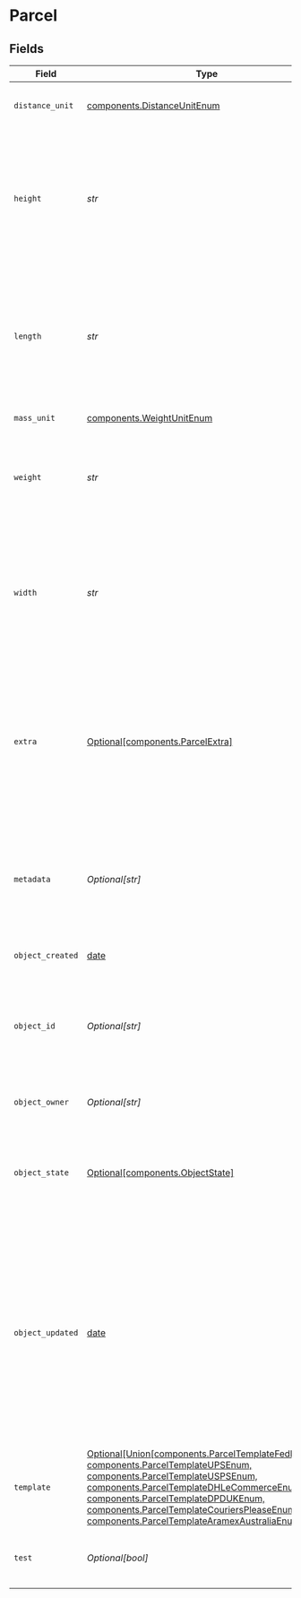 # Parcel


## Fields

| Field                                                                                                                                                                                                                                                                                                                                                  | Type                                                                                                                                                                                                                                                                                                                                                   | Required                                                                                                                                                                                                                                                                                                                                               | Description                                                                                                                                                                                                                                                                                                                                            | Example                                                                                                                                                                                                                                                                                                                                                |
| ------------------------------------------------------------------------------------------------------------------------------------------------------------------------------------------------------------------------------------------------------------------------------------------------------------------------------------------------------ | ------------------------------------------------------------------------------------------------------------------------------------------------------------------------------------------------------------------------------------------------------------------------------------------------------------------------------------------------------ | ------------------------------------------------------------------------------------------------------------------------------------------------------------------------------------------------------------------------------------------------------------------------------------------------------------------------------------------------------ | ------------------------------------------------------------------------------------------------------------------------------------------------------------------------------------------------------------------------------------------------------------------------------------------------------------------------------------------------------ | ------------------------------------------------------------------------------------------------------------------------------------------------------------------------------------------------------------------------------------------------------------------------------------------------------------------------------------------------------ |
| `distance_unit`                                                                                                                                                                                                                                                                                                                                        | [components.DistanceUnitEnum](../../models/components/distanceunitenum.md)                                                                                                                                                                                                                                                                             | :heavy_check_mark:                                                                                                                                                                                                                                                                                                                                     | The measure unit used for length, width and height.                                                                                                                                                                                                                                                                                                    | in                                                                                                                                                                                                                                                                                                                                                     |
| `height`                                                                                                                                                                                                                                                                                                                                               | *str*                                                                                                                                                                                                                                                                                                                                                  | :heavy_check_mark:                                                                                                                                                                                                                                                                                                                                     | **Required if template is not specified**<br><br/>Height of the parcel. Up to six digits in front and four digits after the decimal separator are accepted.                                                                                                                                                                                            | 1                                                                                                                                                                                                                                                                                                                                                      |
| `length`                                                                                                                                                                                                                                                                                                                                               | *str*                                                                                                                                                                                                                                                                                                                                                  | :heavy_check_mark:                                                                                                                                                                                                                                                                                                                                     | **Required if template is not specified**<br><br/>Length of the Parcel. Up to six digits in front and four digits after the decimal separator are accepted.                                                                                                                                                                                            | 1                                                                                                                                                                                                                                                                                                                                                      |
| `mass_unit`                                                                                                                                                                                                                                                                                                                                            | [components.WeightUnitEnum](../../models/components/weightunitenum.md)                                                                                                                                                                                                                                                                                 | :heavy_check_mark:                                                                                                                                                                                                                                                                                                                                     | The unit used for weight.                                                                                                                                                                                                                                                                                                                              | lb                                                                                                                                                                                                                                                                                                                                                     |
| `weight`                                                                                                                                                                                                                                                                                                                                               | *str*                                                                                                                                                                                                                                                                                                                                                  | :heavy_check_mark:                                                                                                                                                                                                                                                                                                                                     | Weight of the parcel. Up to six digits in front and four digits after the decimal separator are accepted.                                                                                                                                                                                                                                              | 1                                                                                                                                                                                                                                                                                                                                                      |
| `width`                                                                                                                                                                                                                                                                                                                                                | *str*                                                                                                                                                                                                                                                                                                                                                  | :heavy_check_mark:                                                                                                                                                                                                                                                                                                                                     | **Required if template is not specified**<br><br/>Width of the Parcel. Up to six digits in front and four digits after the decimal separator are accepted.                                                                                                                                                                                             | 1                                                                                                                                                                                                                                                                                                                                                      |
| `extra`                                                                                                                                                                                                                                                                                                                                                | [Optional[components.ParcelExtra]](../../models/components/parcelextra.md)                                                                                                                                                                                                                                                                             | :heavy_minus_sign:                                                                                                                                                                                                                                                                                                                                     | An object holding optional extra services to be requested for each parcel in a multi-piece shipment. <br/>See the <a href="#section/Parcel-Extras">Parcel Extra table below</a> for all available services.                                                                                                                                            |                                                                                                                                                                                                                                                                                                                                                        |
| `metadata`                                                                                                                                                                                                                                                                                                                                             | *Optional[str]*                                                                                                                                                                                                                                                                                                                                        | :heavy_minus_sign:                                                                                                                                                                                                                                                                                                                                     | A string of up to 100 characters that can be filled with any additional information you want to attach to the object.                                                                                                                                                                                                                                  |                                                                                                                                                                                                                                                                                                                                                        |
| `object_created`                                                                                                                                                                                                                                                                                                                                       | [date](https://docs.python.org/3/library/datetime.html#date-objects)                                                                                                                                                                                                                                                                                   | :heavy_minus_sign:                                                                                                                                                                                                                                                                                                                                     | Date and time of Parcel creation.                                                                                                                                                                                                                                                                                                                      | 2014-07-09T02:19:13.174Z                                                                                                                                                                                                                                                                                                                               |
| `object_id`                                                                                                                                                                                                                                                                                                                                            | *Optional[str]*                                                                                                                                                                                                                                                                                                                                        | :heavy_minus_sign:                                                                                                                                                                                                                                                                                                                                     | Unique identifier of the given Parcel object. This ID is required to create a Shipment object.                                                                                                                                                                                                                                                         | adcfdddf8ec64b84ad22772bce3ea37a                                                                                                                                                                                                                                                                                                                       |
| `object_owner`                                                                                                                                                                                                                                                                                                                                         | *Optional[str]*                                                                                                                                                                                                                                                                                                                                        | :heavy_minus_sign:                                                                                                                                                                                                                                                                                                                                     | Username of the user who created the Parcel object.                                                                                                                                                                                                                                                                                                    | shippotle@shippo.com                                                                                                                                                                                                                                                                                                                                   |
| `object_state`                                                                                                                                                                                                                                                                                                                                         | [Optional[components.ObjectState]](../../models/components/objectstate.md)                                                                                                                                                                                                                                                                             | :heavy_minus_sign:                                                                                                                                                                                                                                                                                                                                     | A Parcel will only be valid when all required values have been sent and validated successfully.                                                                                                                                                                                                                                                        | VALID                                                                                                                                                                                                                                                                                                                                                  |
| `object_updated`                                                                                                                                                                                                                                                                                                                                       | [date](https://docs.python.org/3/library/datetime.html#date-objects)                                                                                                                                                                                                                                                                                   | :heavy_minus_sign:                                                                                                                                                                                                                                                                                                                                     | Date and time of last Parcel update. Since you cannot update Parcels after they were created, this time stamp reflects the time when the Parcel was changed by Shippo's systems for the last time, e.g., during sorting the dimensions given.                                                                                                          | 2014-07-09T02:19:13.174Z                                                                                                                                                                                                                                                                                                                               |
| `template`                                                                                                                                                                                                                                                                                                                                             | [Optional[Union[components.ParcelTemplateFedExEnum, components.ParcelTemplateUPSEnum, components.ParcelTemplateUSPSEnum, components.ParcelTemplateDHLeCommerceEnum, components.ParcelTemplateDPDUKEnum, components.ParcelTemplateCouriersPleaseEnum, components.ParcelTemplateAramexAustraliaEnum]]](../../models/components/parceltemplateenumset.md) | :heavy_minus_sign:                                                                                                                                                                                                                                                                                                                                     | If template is passed, `length`, `width`, `height`, and `distance_unit` are not required                                                                                                                                                                                                                                                               |                                                                                                                                                                                                                                                                                                                                                        |
| `test`                                                                                                                                                                                                                                                                                                                                                 | *Optional[bool]*                                                                                                                                                                                                                                                                                                                                       | :heavy_minus_sign:                                                                                                                                                                                                                                                                                                                                     | Indicates whether the object has been created in test mode.                                                                                                                                                                                                                                                                                            |                                                                                                                                                                                                                                                                                                                                                        |